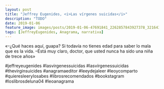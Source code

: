 ```yaml
---
layout: post
title: "Jeffrey Eugenides, <i>Las vírgenes suicidas</i>"
description: "TODO"
date: 2019-01-06
feature_image: images/posts/2019-01-06-47691841_2262857843927378_3216438566564010342_n_17995966360086199.jpg
tags: [JeffreyEugenides, Anagrama, narrativa]
---
```


«–¿Qué haces aquí, guapa? Si todavía no tienes edad para saber lo mala que es la vida.
–Está muy claro, doctor, que usted nunca ha sido una niña de trece años»
<!--more-->

#jeffreyeugenides #lasvirgenessuicidas #lasvírgenessuicidas #thevirginsuicides #anagramaeditor #leeydejaleer #leoycomparto #quieresleerylosabes #librosrecomendados #bookstagram #loslibrosdeluna04 #leoanagrama


